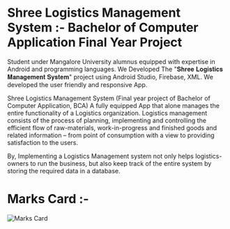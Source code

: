 # Shree Logistics Management System :- Bachelor of Computer Application Final Year Project
Student under Mangalore University alumnus equipped with expertise in Android and programming languages. We Developed The "𝐒𝐡𝐫𝐞𝐞 𝐋𝐨𝐠𝐢𝐬𝐭𝐢𝐜𝐬 𝐌𝐚𝐧𝐚𝐠𝐞𝐦𝐞𝐧𝐭 𝐒𝐲𝐬𝐭𝐞𝐦" project using Android Studio, Firebase, XML. 
We developed the user friendly and responsive App.

Shree Logistics Management System (Final year project of Bachelor of Computer Application, BCA)
A fully equipped App that alone manages the entire functionality of a Logistics organization. 
Logistics management consists of the process of planning, implementing and controlling the efficient flow of raw-materials, work-in-progress and finished goods and related information – from point of consumption with a view to providing satisfaction to the users. 

By, Implementing a Logistics Management system not only helps logistics-owners to run the business, but also keep track of the entire system by storing the required data in a database.

# Marks Card :-
![Marks Card](https://github.com/MyProjects-5/Shree_Logistics_Management_System/assets/140932670/15169645-3a6b-43c2-aa73-1528c62ef7e0)
